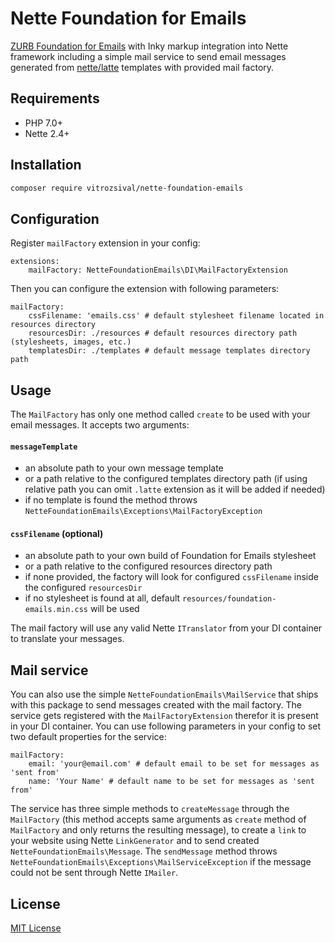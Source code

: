 # Nette Foundation for Emails

[ZURB Foundation for Emails](https://github.com/zurb/foundation-emails) with Inky markup integration into 
Nette framework including a simple mail service to send email messages generated from 
[nette/latte](https://github.com/nette/latte) templates with provided mail factory.

## Requirements

- PHP 7.0+
- Nette 2.4+

## Installation

```bash
composer require vitrozsival/nette-foundation-emails
```

## Configuration

Register `mailFactory` extension in your config:

```neon
extensions:
	mailFactory: NetteFoundationEmails\DI\MailFactoryExtension
```

Then you can configure the extension with following parameters:

```neon
mailFactory:
	cssFilename: 'emails.css' # default stylesheet filename located in resources directory
	resourcesDir: ./resources # default resources directory path (stylesheets, images, etc.)
	templatesDir: ./templates # default message templates directory path
```

## Usage

The `MailFactory` has only one method called `create` to be used with your email messages. It accepts two arguments:

#### `messageTemplate`

- an absolute path to your own message template
- or a path relative to the configured templates directory path (if using relative path you can omit `.latte` extension
as it will be added if needed)
- if no template is found the method throws `NetteFoundationEmails\Exceptions\MailFactoryException`

#### `cssFilename` (optional)

- an absolute path to your own build of Foundation for Emails stylesheet
- or a path relative to the configured resources directory path
- if none provided, the factory will look for configured `cssFilename` inside the configured `resourcesDir`
- if no stylesheet is found at all, default `resources/foundation-emails.min.css` will be used

The mail factory will use any valid Nette `ITranslator` from your DI container to translate your messages.

## Mail service

You can also use the simple `NetteFoundationEmails\MailService` that ships with this package to send messages created
with the mail factory. The service gets registered with the `MailFactoryExtension` therefor it is present in your DI
container. You can use following parameters in your config to set two default properties for the service:

```neon
mailFactory:
	email: 'your@email.com' # default email to be set for messages as 'sent from'
	name: 'Your Name' # default name to be set for messages as 'sent from'
```

The service has three simple methods to `createMessage` through the `MailFactory`
(this method accepts same arguments as `create` method of `MailFactory` and only returns the resulting message),
to create a `link` to your website using Nette `LinkGenerator` and to send created `NetteFoundationEmails\Message`.
The `sendMessage` method throws `NetteFoundationEmails\Exceptions\MailServiceException` if the message could not be sent
through Nette `IMailer`.

## License

[MIT License](LICENSE)